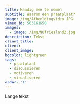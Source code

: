 ```yaml
---
title: Handig mee te nemen
subtitle: Waarom een praatplaat?
image: /img/Afbeeldingvideo.JPG
vimeo_id: 563161650
images:
  - image: /img/NOfriesland2.jpg
description: Tekst
client_title:
client:
client_image:
bgcolor: lightgreen
tags:
  - praatplaat
  - discussieren
  - motiveren
  - visualiseren
order: '1'
---
```


Lange tekst
